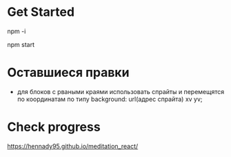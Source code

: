 # Get Started

npm -i

npm start


# Оставшиеся правки
- для блоков с рваными краями использовать спрайты и перемещятся по координатам по типу background: url(адрес спрайта) xv yv;

# Check progress

https://hennady95.github.io/meditation_react/
